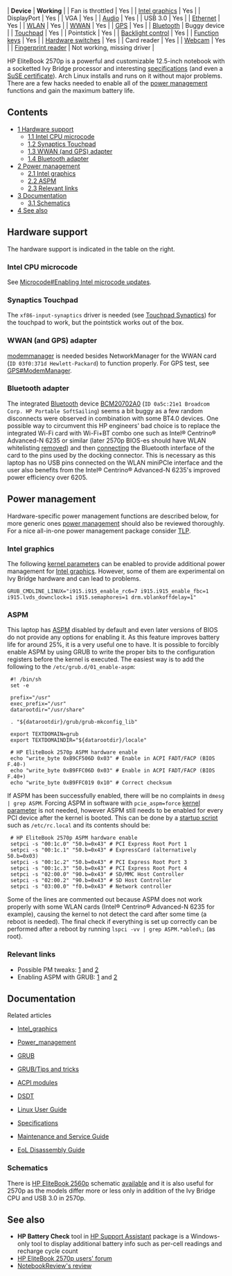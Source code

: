 | **Device** | **Working** |
| Fan is throttled | Yes |
| [Intel graphics](#Intel_graphics) | Yes |
| DisplayPort | Yes |
| VGA | Yes |
| [Audio](/index.php/Audio "Audio") | Yes |
| USB 3.0 | Yes |
| [Ethernet](/index.php/Ethernet "Ethernet") | Yes |
| [WLAN](/index.php/Wireless "Wireless") | Yes |
| [WWAN](#WWAN_(and_GPS)_adapter) | Yes |
| [GPS](/index.php/GPS "GPS") | Yes |
| [Bluetooth](#Bluetooth_adapter) | Buggy device |
| [Touchpad](#Synaptics_Touchpad) | Yes |
| Pointstick | Yes |
| [Backlight control](/index.php/Backlight "Backlight") | Yes |
| [Function keys](/index.php/Extra_keyboard_keys "Extra keyboard keys") | Yes |
| [Hardware switches](/index.php/Extra_keyboard_keys "Extra keyboard keys") | Yes |
| Card reader | Yes |
| [Webcam](/index.php/Webcam "Webcam") | Yes |
| [Fingerprint reader](/index.php/Fprint "Fprint") | Not working, missing driver |

HP EliteBook 2570p is a powerful and customizable 12.5-inch notebook with a socketted Ivy Bridge processor and interesting [specifications](https://www.fajnykomputer.pl/pl/p/file/b7a0ac330691b6f4eec20261b93dfaab/quick_spec_hp_elitebook_2570p.pdf) (and even a [SuSE certificate](https://www.suse.com/yes/138109.htm)). Arch Linux installs and runs on it without major problems. There are a few hacks needed to enable all of the [power management](/index.php/Power_management "Power management") functions and gain the maximum battery life.

## Contents

*   [1 Hardware support](#Hardware_support)
    *   [1.1 Intel CPU microcode](#Intel_CPU_microcode)
    *   [1.2 Synaptics Touchpad](#Synaptics_Touchpad)
    *   [1.3 WWAN (and GPS) adapter](#WWAN_(and_GPS)_adapter)
    *   [1.4 Bluetooth adapter](#Bluetooth_adapter)
*   [2 Power management](#Power_management)
    *   [2.1 Intel graphics](#Intel_graphics)
    *   [2.2 ASPM](#ASPM)
    *   [2.3 Relevant links](#Relevant_links)
*   [3 Documentation](#Documentation)
    *   [3.1 Schematics](#Schematics)
*   [4 See also](#See_also)

## Hardware support

The hardware support is indicated in the table on the right.

### Intel CPU microcode

See [Microcode#Enabling Intel microcode updates](/index.php/Microcode#Enabling_Intel_microcode_updates "Microcode").

### Synaptics Touchpad

The `xf86-input-synaptics` driver is needed (see [Touchpad Synaptics](/index.php/Touchpad_Synaptics "Touchpad Synaptics")) for the touchpad to work, but the pointstick works out of the box.

### WWAN (and GPS) adapter

[modemmanager](https://www.archlinux.org/packages/?name=modemmanager) is needed besides NetworkManager for the WWAN card (`ID 03f0:371d Hewlett-Packard`) to function properly. For GPS test, see [GPS#ModemManager](/index.php/GPS#ModemManager "GPS").

### Bluetooth adapter

The integrated [Bluetooth](/index.php/Bluetooth "Bluetooth") device [BCM20702A0](http://www.broadcom.com/products/Bluetooth/Bluetooth-RF-Silicon-and-Software-Solutions/BCM20702) (`ID 0a5c:21e1 Broadcom Corp. HP Portable SoftSailing`) seems a bit buggy as a few random disconnects were observed in combination with some BT4.0 devices. One possible way to circumvent this HP engineers' bad choice is to replace the integrated Wi-Fi card with Wi-Fi+BT combo one such as Intel® Centrino® Advanced-N 6235 or similar (later 2570p BIOS-es should have WLAN whitelisting [removed](https://www.techinferno.com/index.php?/forums/topic/1982-125-hp-elitebook-2570p-owners-lounge/&page=41#comment-109982)) and then [connecting](https://www.techinferno.com/index.php?/forums/topic/1982-125-hp-elitebook-2570p-owners-lounge/&page=47#comment-132577) the Bluetooth interface of the card to the pins used by the docking connector. This is necessary as this laptop has no USB pins connected on the WLAN miniPCIe interface and the user also benefits from the Intel® Centrino® Advanced-N 6235's improved power efficiency over 6205.

## Power management

Hardware-specific power management functions are described below, for more generic ones [power management](/index.php/Power_management "Power management") should also be reviewed thoroughly. For a nice all-in-one power management package consider [TLP](/index.php/TLP "TLP").

### Intel graphics

The following [kernel parameters](/index.php/Kernel_parameters "Kernel parameters") can be enabled to provide additional power management for [Intel graphics](/index.php/Intel_graphics "Intel graphics"). However, some of them are experimental on Ivy Bridge hardware and can lead to problems.

```
GRUB_CMDLINE_LINUX="i915.i915_enable_rc6=7 i915.i915_enable_fbc=1 i915.lvds_downclock=1 i915.semaphores=1 drm.vblankoffdelay=1"

```

### ASPM

This laptop has [ASPM](/index.php/Power_management#Active_State_Power_Management "Power management") disabled by default and even later versions of BIOS do not provide any options for enabling it. As this feature improves battery life for around 25%, it is a very useful one to have. It is possible to forcibly enable ASPM by using GRUB to write the proper bits to the configuration registers before the kernel is executed. The easiest way is to add the following to the `/etc/grub.d/01_enable-aspm`:

```
 #! /bin/sh
 set -e

 prefix="/usr"
 exec_prefix="/usr"
 datarootdir="/usr/share"

 . "${datarootdir}/grub/grub-mkconfig_lib"

 export TEXTDOMAIN=grub
 export TEXTDOMAINDIR="${datarootdir}/locale"

 # HP EliteBook 2570p ASPM hardware enable
 echo "write_byte 0xB9CF506D 0x03" # Enable in ACPI FADT/FACP (BIOS F.40-)
 echo "write_byte 0xB9FFC06D 0x03" # Enable in ACPI FADT/FACP (BIOS F.40+)
 echo "write_byte 0xB9FFC019 0x10" # Correct checksum

```

If ASPM has been successfully enabled, there will be no complaints in `dmesg | grep ASPM`. Forcing ASPM in software with `pcie_aspm=force` [kernel parameter](/index.php/Kernel_parameter "Kernel parameter") is not needed, however ASPM still needs to be enabled for every PCI device after the kernel is booted. This can be done by a [startup script](/index.php/Autostarting "Autostarting") such as `/etc/rc.local` and its contents should be:

```
 # HP EliteBook 2570p ASPM hardware enable
 setpci -s "00:1c.0" "50.b=0x43" # PCI Express Root Port 1
 setpci -s "00:1c.1" "50.b=0x43" # ExpressCard (alternatively 50.b=0x03)
 setpci -s "00:1c.2" "50.b=0x43" # PCI Express Root Port 3
 setpci -s "00:1c.3" "50.b=0x43" # PCI Express Root Port 4
 setpci -s "02:00.0" "90.b=0x43" # SD/MMC Host Controller
 setpci -s "02:00.2" "90.b=0x43" # SD Host Controller
 setpci -s "03:00.0" "f0.b=0x43" # Network controller

```

Some of the lines are commented out because ASPM does not work properly with some WLAN cards (Intel® Centrino® Advanced-N 6235 for example), causing the kernel to not detect the card after some time (a reboot is needed). The final check if everything is set up correctly can be performed after a reboot by running `lspci -vv | grep ASPM.*abled\;` (as root).

### Relevant links

*   Possible PM tweaks: [1](https://www.techinferno.com/index.php?/forums/topic/1982-125-hp-elitebook-2570p-owners-lounge/#comment-35271) and [2](https://www.techinferno.com/index.php?/forums/topic/1982-125-hp-elitebook-2570p-owners-lounge/&page=41#comment-111566)
*   Enabling ASPM with GRUB: [1](https://www.techinferno.com/index.php?/forums/topic/1982-125-hp-elitebook-2570p-owners-lounge/&page=42#comment-117096) and [2](http://forum.notebookreview.com/threads/hp-elitebook-2560p-owners-lounge.586353/page-15#post-8375856)

## Documentation

Related articles

*   [Intel_graphics](/index.php/Intel_graphics "Intel graphics")
*   [Power_management](/index.php/Power_management "Power management")
*   [GRUB](/index.php/GRUB "GRUB")
*   [GRUB/Tips and tricks](/index.php/GRUB/Tips_and_tricks "GRUB/Tips and tricks")
*   [ACPI modules](/index.php/ACPI_modules "ACPI modules")
*   [DSDT](/index.php/DSDT "DSDT")

*   [Linux User Guide](http://h20565.www2.hp.com/portal/site/hpsc/template.PAGE/action.process/public/psi/manualsDisplay/?sp4ts.oid=5259393&javax.portlet.action=true&spf_p.tpst=psiContentDisplay&javax.portlet.begCacheTok=com.vignette.cachetoken&spf_p.prp_psiContentDisplay=wsrp-interactionState%3DdocId%253Demr_na-c03500525%257CdocLocale%253Den_US&javax.portlet.endCacheTok=com.vignette.cachetoken)
*   [Specifications](https://www.fajnykomputer.pl/pl/p/file/b7a0ac330691b6f4eec20261b93dfaab/quick_spec_hp_elitebook_2570p.pdf)
*   [Maintenance and Service Guide](http://h20628.www2.hp.com/km-ext/kmcsdirect/emr_na-c03559419-1.pdf)
*   [EoL Disassembly Guide](http://www.hp.com/hpinfo/globalcitizenship/environment/productdata/Countries/_MultiCountry/disassembly_notebo_2012627193535.pdf)

### Schematics

There is [HP EliteBook 2560p](/index.php/HP_EliteBook_2560p "HP EliteBook 2560p") schematic [available](http://notebookschematic.org/data/NOTEBOOK/attachments/SC/products_files/HP%20EliteBook%202560%20Inventec%20STYX%20MV%20Schematic%20Diagram%20AX2.pdf) and it is also useful for 2570p as the models differ more or less only in addition of the Ivy Bridge CPU and USB 3.0 in 2570p.

## See also

*   **HP Battery Check** tool in [HP Support Assistant](http://h20565.www2.hp.com/hpsc/swd/public/detail?sp4ts.oid=5284308&swItemId=ob_156672_1&swEnvOid=4059) package is a Windows-only tool to display additional battery info such as per-cell readings and recharge cycle count
*   [HP EliteBook 2570p users' forum](https://www.techinferno.com/index.php?/forums/topic/1982-125-hp-elitebook-2570p-owners-lounge/)
*   [NotebookReview's review](http://www.notebookreview.com/notebookreview/hp-elitebook-2570p-review/)